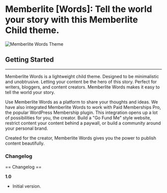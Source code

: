 # Memberlite [Words]: Tell the world your story with this Memberlite Child theme.
![Memberlite Words Theme](https://github.com/travislima/memberlite-words/blob/dev/images/memberlite-words-banner.png)

## Getting Started
---------------

Memberlite Words is a lightweight child theme. Designed to be minimalistic and unobtrusive. Letting your content be the hero of this story. Perfect for writers, bloggers, and content creators. Memberlite Words makes it easy to tell the world your story.

Use Memberlite Words as a platform to share your thoughts and ideas. We have also integrated Memberlite Words to work with Paid Memberships Pro, the popular WordPress Membership plugin. This integration opens up a lot of possibilities for you, the creator. Build a "Go Fund Me" style website, restrict content your content behind a paywall, or build a community around your personal brand.

Created for the creator, Memberlite Words gives you the power to publish content beautifully.


### Changelog
== Changelog ==

**1.0**
* Initial version.
